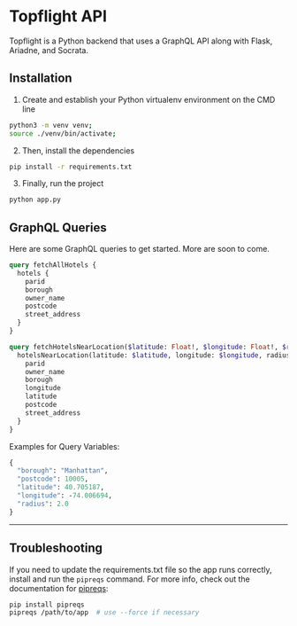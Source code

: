 # Topflight API

Topflight is a Python backend that uses a GraphQL API along with Flask, Ariadne, and Socrata.

## Installation
1. Create and establish your Python virtualenv environment on the CMD line
```bash
python3 -m venv venv;
source ./venv/bin/activate;
```

2. Then, install the dependencies
```bash
pip install -r requirements.txt
```

3. Finally, run the project
```bash
python app.py
```

## GraphQL Queries
Here are some GraphQL queries to get started. More are soon to come.
```graphql
query fetchAllHotels {
  hotels {
    parid
    borough
    owner_name
    postcode
    street_address
  }
}

query fetchHotelsNearLocation($latitude: Float!, $longitude: Float!, $radius: Float!) {
  hotelsNearLocation(latitude: $latitude, longitude: $longitude, radius: $radius) {
    parid
    owner_name
    borough
    longitude
    latitude
    postcode
    street_address
  }
}
```

Examples for Query Variables:
```graphql
{
  "borough": "Manhattan",
  "postcode": 10005,
  "latitude": 40.705187,
  "longitude": -74.006694,
  "radius": 2.0
}
```

---

## Troubleshooting
If you need to update the requirements.txt file so the app runs correctly, install and run the `pipreqs` command.
For more info, check out the documentation for [pipreqs](https://pypi.org/project/pipreqs/):
```bash
pip install pipreqs
pipreqs /path/to/app  # use --force if necessary
```